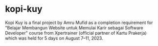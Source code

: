 # kopi-kuy

Kopi Kuy is a final project by Amru Mufid as a completion requirement for "Belajar Membangun Website untuk Memulai Karir sebagai Software Developer" course from Xpertrainer (official partner of Kartu Prakerja) which was held for 5 days on August 7–11, 2023.
